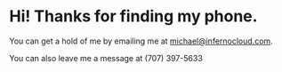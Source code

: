 # Hi! Thanks for finding my phone.
You can get a hold of me by emailing me at michael@infernocloud.com.

You can also leave me a message at (707) 397-5633
